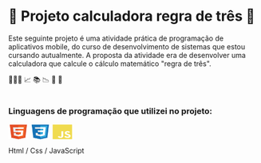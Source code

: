 # 📐 Projeto calculadora regra de três 📐
Este seguinte projeto é uma atividade prática de programação de aplicativos mobile, do curso de desenvolvimento de sistemas que estou cursando autualmente.
A proposta da atividade era de desenvolver uma calculadora que calcule o cálculo matemático "regra de três".

👩🏻‍🏫 📈 📚 📉  📏 🧮 

#

### Linguagens de programação que utilizei no projeto:
<img align="center" alt="HTML" height="30" width="40" src="https://raw.githubusercontent.com/devicons/devicon/master/icons/html5/html5-original.svg"> <img align="center" alt="CSS" height="30" width="40" src="https://raw.githubusercontent.com/devicons/devicon/master/icons/css3/css3-original.svg"> <img align="center" alt="Js" height="30" width="40" src="https://raw.githubusercontent.com/devicons/devicon/master/icons/javascript/javascript-plain.svg">

Html / Css / JavaScript

